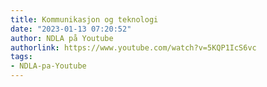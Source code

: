 ```yaml
---
title: Kommunikasjon og teknologi
date: "2023-01-13 07:20:52"
author: NDLA på Youtube
authorlink: https://www.youtube.com/watch?v=5KQP1IcS6vc
tags:
- NDLA-pa-Youtube
---
```

